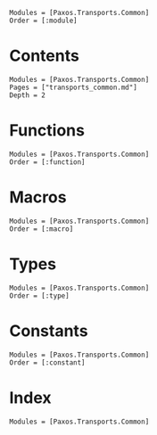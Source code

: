 ```@autodocs
Modules = [Paxos.Transports.Common]
Order = [:module]
```

# Contents

```@contents
Modules = [Paxos.Transports.Common]
Pages = ["transports_common.md"]
Depth = 2
```

# Functions

```@autodocs
Modules = [Paxos.Transports.Common]
Order = [:function]
```

# Macros

```@autodocs
Modules = [Paxos.Transports.Common]
Order = [:macro]
```

# Types

```@autodocs
Modules = [Paxos.Transports.Common]
Order = [:type]
```

# Constants

```@autodocs
Modules = [Paxos.Transports.Common]
Order = [:constant]
```

# Index

```@index
Modules = [Paxos.Transports.Common]
```
